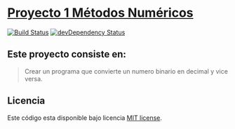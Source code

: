 # [Proyecto 1 Métodos Numéricos](https://webpty.com/uip/metodos)

[![Build Status](https://travis-ci.org/h5bp/html5-boilerplate.svg)](https://travis-ci.org/h5bp/html5-boilerplate)
[![devDependency Status](https://david-dm.org/h5bp/html5-boilerplate/dev-status.svg)](https://david-dm.org/h5bp/html5-boilerplate#info=devDependencies)

## Este proyecto consiste en:

> Crear un programa que convierte un numero binario en decimal y vice versa.


## Licencia

Este código esta disponible bajo licencia [MIT license](LICENSE.txt).
